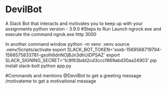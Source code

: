 # DevilBot
A Slack Bot that interacts and motivates you to keep up with your assignments
python version - 3.9.0
#Steps to Run
Launch ngrock.exe and execute the command
   ngrok.exe http 3000

In another command window
	python -m venv .venv
	source .venv/Scripts/activate
	export SLACK_BOT_TOKEN='xoxb-1569568719794-1566575833781-gsoIh6dnNOjBJn3dhUiDPSAZ'
	export SLACK_SIGNING_SECRET='1c9f83bdd2cd3cccf869abd30aa24903'
	pip install slack-bolt
	python app.py
	
#Commands and mentions
@DevilBot to get a greeting message
/motivateme to get a motivational message
